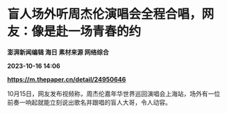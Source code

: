 # 盲人场外听周杰伦演唱会全程合唱，网友：像是赴一场青春的约
**澎湃新闻编辑 海日 素材来源 网络综合**

**2023-10-16 14:06**

**https://m.thepaper.cn/detail/24950646**

10月15日，网友发布视频称，周杰伦嘉年华世界巡回演唱会上海站，场外有一位前奏一响起就能立刻说出歌名并跟唱的盲人大哥，令人动容。